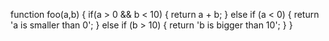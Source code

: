 function foo(a,b) {
  if(a > 0 && b < 10) {
    return a + b;
  } else if (a < 0) {
    return 'a is smaller than 0';
  } else if (b > 10) {
    return 'b is bigger than 10';
  }
}
